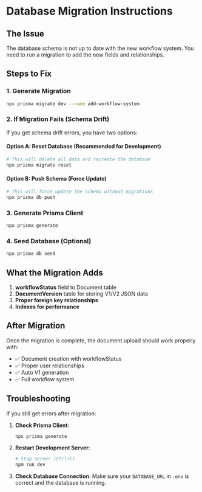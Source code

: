 # Database Migration Instructions

## The Issue
The database schema is not up to date with the new workflow system. You need to run a migration to add the new fields and relationships.

## Steps to Fix

### 1. Generate Migration
```bash
npx prisma migrate dev --name add-workflow-system
```

### 2. If Migration Fails (Schema Drift)
If you get schema drift errors, you have two options:

#### Option A: Reset Database (Recommended for Development)
```bash
# This will delete all data and recreate the database
npx prisma migrate reset
```

#### Option B: Push Schema (Force Update)
```bash
# This will force update the schema without migrations
npx prisma db push
```

### 3. Generate Prisma Client
```bash
npx prisma generate
```

### 4. Seed Database (Optional)
```bash
npx prisma db seed
```

## What the Migration Adds

1. **workflowStatus** field to Document table
2. **DocumentVersion** table for storing V1/V2 JSON data
3. **Proper foreign key relationships**
4. **Indexes for performance**

## After Migration

Once the migration is complete, the document upload should work properly with:
- ✅ Document creation with workflowStatus
- ✅ Proper user relationships
- ✅ Auto V1 generation
- ✅ Full workflow system

## Troubleshooting

If you still get errors after migration:

1. **Check Prisma Client**:
   ```bash
   npx prisma generate
   ```

2. **Restart Development Server**:
   ```bash
   # Stop server (Ctrl+C)
   npm run dev
   ```

3. **Check Database Connection**:
   Make sure your `DATABASE_URL` in `.env` is correct and the database is running.
